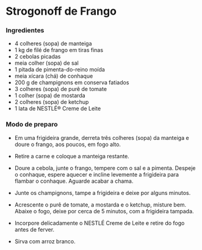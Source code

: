 # Strogonoff de Frango

### Ingredientes

 - 4 colheres (sopa) de manteiga
 - 1 kg de filé de frango em tiras finas
 - 2 cebolas picadas
 - meia colher (sopa) de sal
 - 1 pitada de pimenta-do-reino moída
 - meia xícara (chá) de conhaque
 - 200 g de champignons em conserva fatiados
 - 3 colheres (sopa) de purê de tomate
 - 1 colher (sopa) de mostarda
 - 2 colheres (sopa) de ketchup
 - 1 lata de NESTLÉ® Creme de Leite

### Modo de preparo

 - Em uma frigideira grande, derreta três colheres (sopa) da manteiga e doure o frango, aos poucos, em fogo alto.

 - Retire a carne e coloque a manteiga restante.

 - Doure a cebola, junte o frango, tempere com o sal e a pimenta. Despeje o conhaque, espere aquecer e incline levemente a frigideira para flambar o conhaque. Aguarde acabar a chama.

 - Junte os champignons, tampe a frigideira e deixe por alguns minutos.

 - Acrescente o purê de tomate, a mostarda e o ketchup, misture bem. Abaixe o fogo, deixe por cerca de 5 minutos, com a frigideira tampada.

 - Incorpore delicadamente o NESTLÉ Creme de Leite e retire do fogo antes de ferver.

 - Sirva com arroz branco.








